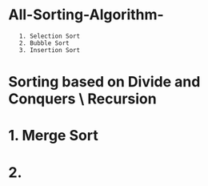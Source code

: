 # All-Sorting-Algorithm-


       1. Selection Sort
       2. Bubble Sort
       3. Insertion Sort

# Sorting based on Divide and Conquers \ Recursion

  # 1. Merge Sort 
  # 2. 
